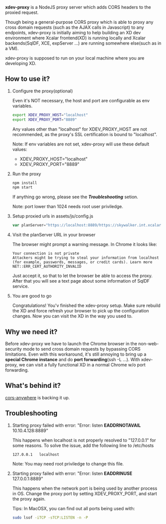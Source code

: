 **xdev-proxy**
is a NodeJS proxy server which adds CORS headers to the proxied request.

Though being a general-purpose CORS proxy which is able to proxy any cross domain requests
(such as the AJAX calls in Javascript) to any endpoints, xdev-proxy is initially aiming
to help building an XD dev environment where Xcalar frontend(XD) is running locally
and Xcalar backends(SqlDF, XCE, expServer ...) are running somewhere else(such as in a VM).

xdev-proxy is supposed to run on your local machine where you are developing XD.

## How to use it?
1. Configure the proxy(optional)

    Even it's NOT necessary, the host and port are configurable as env variables.
    ```bash
    export XDEV_PROXY_HOST="localhost"
    export XDEV_PROXY_PORT="8889"
    ```
    Any values other than "localhost" for XDEV_PROXY_HOST are not recommended, as the proxy's SSL certification is bound to "localhost".

    Note: If env variables are not set, xdev-proxy will use these default values:
    * XDEV_PROXY_HOST="localhost"
    * XDEV_PROXY_PORT="8889"

2. Run the proxy
    ```bash
    npm install
    npm start
    ```
    If anything go wrong, please see the ***Troubleshooting*** setion.
    
    Note: port lower than 1024 needs root user priviledge.

3. Setup proxied urls in assets/js/config.js
    ```javascript
    var planServer="https://localhost:8889/https://skywalker.int.xcalar.com:8443/sql";
    ```

4. Visit the planServer URL in your browser

    The browser might prompt a warning message. In Chrome it looks like:
    ```
    Your connection is not private
    Attackers might be trying to steal your information from localhost (for example, passwords, messages, or credit cards). Learn more
    NET::ERR_CERT_AUTHORITY_INVALID
    ```
    Just accept it, so that to let the browser be able to access the proxy. After that you will see a text page about some information of SqlDF service.

5. You are good to go

    Congratulations! You'v finished the xdev-proxy setup. Make sure rebuild the XD and force refresh your browser to pick up the configuration changes. Now you can visit the XD in the way you used to.

## Why we need it?
Before xdev-proxy we have to launch the Chrome browser in the non-web-security mode to send cross domain requests by bypassing CORS limitations. Even with this workaround, it's still annoying to bring up a **special Chrome instance** and do **port forwarding**(ssh -L ...). With xdev-proxy, we can visit a fully functional XD in a normal Chrome w/o port forwarding.

## What's behind it?
[cors-anywhere](https://github.com/Rob--W/cors-anywhere) is backing it up.

## Troubleshooting
1. Starting proxy failed with error: "Error: listen **EADDRNOTAVAIL** 10.10.4.128:8889"

    This happens when localhost is not properly resolved to "127.0.0.1" for some reasons. To solve the issue, add the following line to /etc/hosts
    ```
    127.0.0.1   localhost
    ```
    Note: You may need root priviledge to change this file.

2. Starting proxy failed with error: "Error: listen **EADDRINUSE** 127.0.0.1:8889"

    This happens when the network port is being used by another process in OS. Change the proxy port by setting XDEV_PROXY_PORT, and start the proxy again.

    Tips: In MacOSX, you can find out all ports being used with:
    ```bash
    sudo lsof -iTCP -sTCP:LISTEN -n -P
    ```
